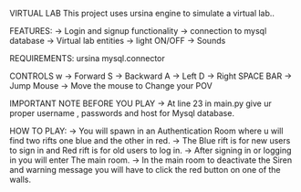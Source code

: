 VIRTUAL LAB
This project uses ursina engine to simulate a virtual lab..

FEATURES:
-> Login and signup functionality
-> connection to mysql database
-> Virtual lab entities
-> light ON/OFF
-> Sounds

REQUIREMENTS:
ursina
mysql.connector

CONTROLS
w -> Forward
S -> Backward
A -> Left
D -> Right
SPACE BAR -> Jump
Mouse -> Move the mouse to Change your POV

IMPORTANT NOTE  BEFORE YOU PLAY
-> At line 23 in main.py give ur proper username , passwords and host for Mysql database.

HOW TO PLAY:
-> You will spawn in an Authentication Room where u will find two rifts one blue and the other in red.
-> The Blue rift is for new users to sign in and Red rift is for old users to log in.
-> After signing in or logging in you will enter The main room.
-> In the main room to deactivate the Siren and warning message you will have to click the red button on one of the walls.


